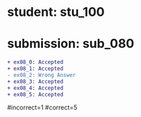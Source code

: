 # student: stu_100
# submission: sub_080

```diff
+ ex08_0: Accepted
+ ex08_1: Accepted
- ex08_2: Wrong Answer
+ ex08_3: Accepted
+ ex08_4: Accepted
+ ex08_5: Accepted
```
#incorrect=1
#correct=5

